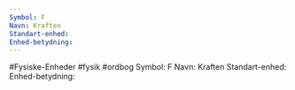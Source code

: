 ```yaml
---
Symbol: F
Navn: Kraften
Standart-enhed: 
Enhed-betydning:
---
```

#Fysiske-Enheder #fysik #ordbog 
Symbol: F
Navn: Kraften
Standart-enhed: 
Enhed-betydning: